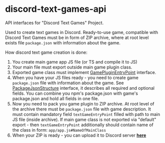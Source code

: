 # discord-text-games-api
API interfaces for "Discord Text Games" Project.

Used to create text games in Discord.
Ready-to-use game, compatible with Discord Text Games must be in form of ZIP archive, where at root level exists file `package.json` with information about the game.

How discord text game creation is done:
1. You create main game app JS file (or TS and compile it to JS)
2. Your main file must export outside main game plugin class.
3. Exported game class must implement [GamePluginEntryPoint](https://github.com/StNekroman/discord-text-games-api/blob/main/GamePluginEntryPoint.ts "GamePluginEntryPoint") interface.
4. When you have your JS files ready - you need to create game `package.json` file with information about the game. See [PackageJsonStructure](https://github.com/StNekroman/discord-text-games-api/blob/main/PackageJsonStructure.ts "PackageJsonStructure") interface, it describes all required and optional fields. You can combine you npm's package.json with game's package.json and hold all fields in one file.
5. Now you need to pack you game plugin to ZIP archive. At root level of the archive there must be `package.json` file with game description. It must contain mandatory field `textGameEntryPoint` filled with path to main JS file (inside archive). If main game class is not exported via "default" export - then `textGameEntryPoint` additionally should contain name of the class in form: `app/app.js#NameOfMainClass`
6. When your ZIP is ready - you can upload it to Discord server [**here**](https://discord.gg/RUH3mjHVEz "**here**")